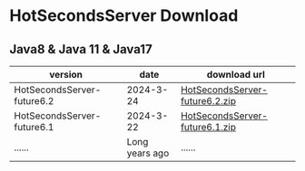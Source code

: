 # HotSecondsServer Download


## Java8 & Java 11 & Java17
| version | date |   download url |
| ------ | ------ |  ------| 
|HotSecondsServer-future6.2| 2024-3-24 | [HotSecondsServer-future6.2.zip](https://github.com/Liubsyy/HotSecondsIDEA/releases/download/future6/HotSecondsServer-future6.2.zip)
|HotSecondsServer-future6.1| 2024-3-22 | [HotSecondsServer-future6.1.zip](https://github.com/Liubsyy/HotSecondsIDEA/releases/download/future6/HotSecondsServer-future6.1.zip)
| ...... | Long years ago |  ...... | 






